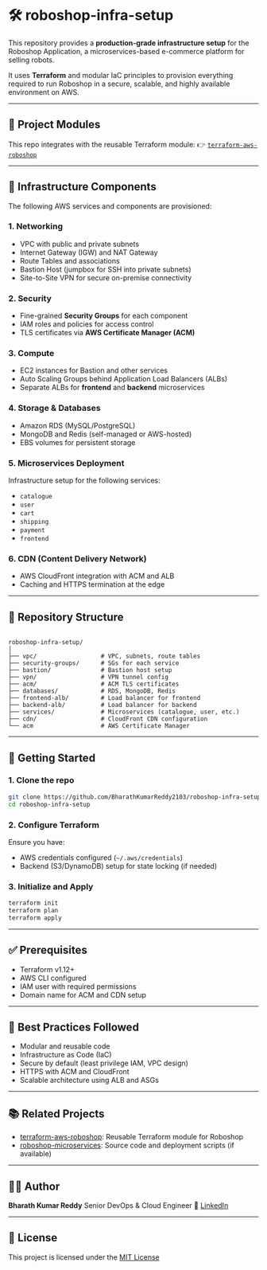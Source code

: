 # 🛠️ roboshop-infra-setup

This repository provides a **production-grade infrastructure setup** for the Roboshop Application, a microservices-based e-commerce platform for selling robots.

It uses **Terraform** and modular IaC principles to provision everything required to run Roboshop in a secure, scalable, and highly available environment on AWS.

---

## 🔧 Project Modules

This repo integrates with the reusable Terraform module:
👉 [`terraform-aws-roboshop`](https://github.com/BharathKumarReddy2103/terraform-aws-roboshop)

---

## 🧱 Infrastructure Components

The following AWS services and components are provisioned:

### 1. **Networking**
- VPC with public and private subnets
- Internet Gateway (IGW) and NAT Gateway
- Route Tables and associations
- Bastion Host (jumpbox for SSH into private subnets)
- Site-to-Site VPN for secure on-premise connectivity

### 2. **Security**
- Fine-grained **Security Groups** for each component
- IAM roles and policies for access control
- TLS certificates via **AWS Certificate Manager (ACM)**

### 3. **Compute**
- EC2 instances for Bastion and other services
- Auto Scaling Groups behind Application Load Balancers (ALBs)
- Separate ALBs for **frontend** and **backend** microservices

### 4. **Storage & Databases**
- Amazon RDS (MySQL/PostgreSQL)
- MongoDB and Redis (self-managed or AWS-hosted)
- EBS volumes for persistent storage

### 5. **Microservices Deployment**
Infrastructure setup for the following services:
- `catalogue`
- `user`
- `cart`
- `shipping`
- `payment`
- `frontend`

### 6. **CDN (Content Delivery Network)**
- AWS CloudFront integration with ACM and ALB
- Caching and HTTPS termination at the edge

---

## 📁 Repository Structure

```

roboshop-infra-setup/
│
├── vpc/                  # VPC, subnets, route tables
├── security-groups/      # SGs for each service
├── bastion/              # Bastion host setup
├── vpn/                  # VPN tunnel config
├── acm/                  # ACM TLS certificates
├── databases/            # RDS, MongoDB, Redis
├── frontend-alb/         # Load balancer for frontend
├── backend-alb/          # Load balancer for backend
├── services/             # Microservices (catalogue, user, etc.)
├── cdn/                  # CloudFront CDN configuration
└── acm                   # AWS Certificate Manager

````

---

## 🚀 Getting Started

### 1. Clone the repo

```bash
git clone https://github.com/BharathKumarReddy2103/roboshop-infra-setup.git
cd roboshop-infra-setup
````

### 2. Configure Terraform

Ensure you have:

* AWS credentials configured (`~/.aws/credentials`)
* Backend (S3/DynamoDB) setup for state locking (if needed)

### 3. Initialize and Apply

```bash
terraform init
terraform plan
terraform apply
```

---

## ✅ Prerequisites

* Terraform v1.12+
* AWS CLI configured
* IAM user with required permissions
* Domain name for ACM and CDN setup

---

## 📌 Best Practices Followed

* Modular and reusable code
* Infrastructure as Code (IaC)
* Secure by default (least privilege IAM, VPC design)
* HTTPS with ACM and CloudFront
* Scalable architecture using ALB and ASGs

---

## 📚 Related Projects

* [terraform-aws-roboshop](https://github.com/BharathKumarReddy2103/terraform-aws-roboshop): Reusable Terraform module for Roboshop
* [roboshop-microservices](https://github.com/BharathKumarReddy2103): Source code and deployment scripts (if available)

---

## 🙋‍♂️ Author

**Bharath Kumar Reddy**
Senior DevOps & Cloud Engineer
🔗 [LinkedIn](https://linkedin.com/in/bharathkumar-reddy-n)

---

## 📜 License

This project is licensed under the [MIT License](LICENSE)
